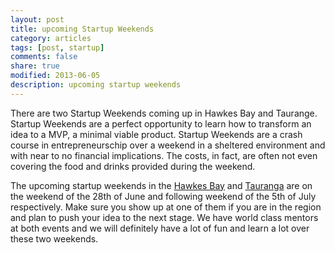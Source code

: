 ```yaml
---
layout: post
title: upcoming Startup Weekends
category: articles
tags: [post, startup]
comments: false
share: true
modified: 2013-06-05
description: upcoming startup weekends
---
```


There are two Startup Weekends coming up in Hawkes Bay and Taurange.
Startup Weekends are a perfect opportunity to learn how to transform an
idea to a MVP, a minimal viable product. Startup Weekends are a crash
course in entrepreneurschip over a weekend in a sheltered environment
and with near to no financial implications. The costs, in fact, are
often not even covering the food and drinks provided during the weekend.

The upcoming startup weekends in the [Hawkes Bay] and [Tauranga] are on
the weekend of the 28th of June and following weekend of the 5th of July
respectively. Make sure you show up at one of them if you are in the
region and plan to push your idea to the next stage. We have world class
mentors at both events and we will definitely have a lot of fun and
learn a lot over these two weekends.


[Hawkes Bay]: http://hawkesbay.startupweekend.org/
[Tauranga]: http://tauranga.startupweekend.org/
